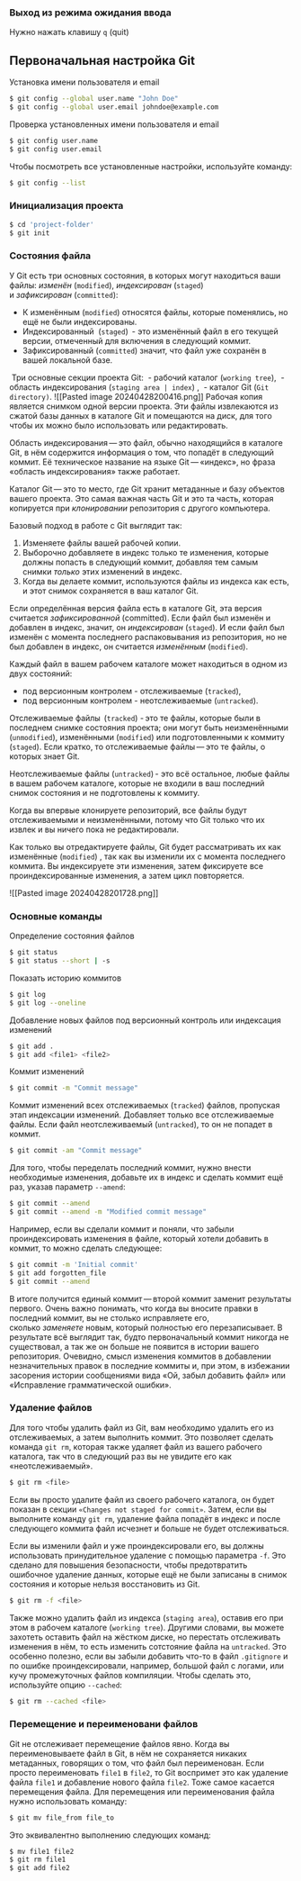 ### Выход из режима ожидания ввода 
Нужно нажать клавишу `q` (quit)

## Первоначальная настройка Git

Установка имени пользователя и email
```bash
$ git config --global user.name "John Doe"
$ git config --global user.email johndoe@example.com
```

Проверка установленных имени пользователя и email
```bash
$ git config user.name 
$ git config user.email
```

Чтобы посмотреть все установленные настройки, используйте команду:
```bash
$ git config --list
```
### Инициализация проекта 

```bash
$ cd 'project-folder'
$ git init
```


### Состояния файла

У Git есть три основных состояния, в которых могут находиться ваши файлы: _изменён_ (`modified`), _индексирован_ (`staged`) и _зафиксирован_ (`committed`):

- К изменённым  (`modified`) относятся файлы, которые поменялись, но ещё не были индексированы.
- Индексированный  (`staged`)  - это изменённый файл в его текущей версии, отмеченный для включения в следующий коммит.
- Зафиксированный (`committed`) значит, что файл уже сохранён в вашей локальной базе.

 Три основные секции проекта Git: 
 - рабочий каталог (`working tree`), 
 - область индексирования (`staging area | index`) , 
 - каталог Git (`Git directory)`.
![[Pasted image 20240428200416.png]]
Рабочая копия является снимком одной версии проекта. Эти файлы извлекаются из сжатой базы данных в каталоге Git и помещаются на диск, для того чтобы их можно было использовать или редактировать.

Область индексирования — это файл, обычно находящийся в каталоге Git, в нём содержится информация о том, что попадёт в следующий коммит. Её техническое название на языке Git — «индекс», но фраза «область индексирования» также работает.

Каталог Git — это то место, где Git хранит метаданные и базу объектов вашего проекта. Это самая важная часть Git и это та часть, которая копируется при _клонировании_ репозитория с другого компьютера.

Базовый подход в работе с Git выглядит так:

1. Изменяете файлы вашей рабочей копии.
2. Выборочно добавляете в индекс только те изменения, которые должны попасть в следующий коммит, добавляя тем самым снимки _только_ этих изменений в индекс.
3. Когда вы делаете коммит, используются файлы из индекса как есть, и этот снимок сохраняется в ваш каталог Git.

Если определённая версия файла есть в каталоге Git, эта версия считается _зафиксированной_ (committed). Если файл был изменён и добавлен в индекс, значит, он _индексирован_ (`staged`). И если файл был изменён с момента последнего распаковывания из репозитория, но не был добавлен в индекс, он считается _изменённым_ (`modified`). 

Каждый файл в вашем рабочем каталоге может находиться в одном из двух состояний: 
- под версионным контролем - отслеживаемые (`tracked`),
- под версионным контролем  - неотслеживаемые (`untracked`). 

Отслеживаемые файлы  (`tracked`) - это те файлы, которые были в последнем снимке состояния проекта; они могут быть неизменёнными (`unmodified`), изменёнными (`modified`) или подготовленными к коммиту (`staged`). Если кратко, то отслеживаемые файлы — это те файлы, о которых знает Git.

Неотслеживаемые файлы (`untracked`) - это всё остальное, любые файлы в вашем рабочем каталоге, которые не входили в ваш последний снимок состояния и не подготовлены к коммиту. 


Когда вы впервые клонируете репозиторий, все файлы будут отслеживаемыми и неизменёнными, потому что Git только что их извлек и вы ничего пока не редактировали.

Как только вы отредактируете файлы, Git будет рассматривать их как изменённые (`modified`) , так как вы изменили их с момента последнего коммита. Вы индексируете эти изменения, затем фиксируете все проиндексированные изменения, а затем цикл повторяется.

![[Pasted image 20240428201728.png]]

### Основные команды

Определение состояния файлов
```bash
$ git status
$ git status --short | -s
```

Показать историю коммитов
```bash
$ git log
$ git log --oneline 
```

Добавление новых файлов под версионный контроль или индексация изменений
```bash
$ git add . 
$ git add <file1> <file2>
```

Коммит изменений
```bash
$ git commit -m "Commit message"
```

Коммит изменений всех отслеживаемых (`tracked`) файлов, пропуская этап индексации изменений.
Добавляет только все отслеживаемые файлы. Если файл неотслеживаемый (`untracked`), то он не попадет в коммит.
```bash
$ git commit -am "Commit message"
```

Для того, чтобы переделать последний коммит, нужно внести необходимые изменения, добавьте их в индекс и сделать коммит ещё раз, указав параметр `--amend`:
```bash
$ git commit --amend
$ git commit --amend -m "Modified commit message"
```
Например, если вы сделали коммит и поняли, что забыли проиндексировать изменения в файле, который хотели добавить в коммит, то можно сделать следующее:

```bash
$ git commit -m 'Initial commit'
$ git add forgotten_file
$ git commit --amend
```

В итоге получится единый коммит — второй коммит заменит результаты первого.
Очень важно понимать, что когда вы вносите правки в последний коммит, вы не столько исправляете его, сколько _заменяете_ новым, который полностью его перезаписывает. В результате всё выглядит так, будто первоначальный коммит никогда не существовал, а так же он больше не появится в истории вашего репозитория.
Очевидно, смысл изменения коммитов в добавлении незначительных правок в последние коммиты и, при этом, в избежании засорения истории сообщениями вида «Ой, забыл добавить файл» или «Исправление грамматической ошибки».

### Удаление файлов

Для того чтобы удалить файл из Git, вам необходимо удалить его из отслеживаемых, а затем выполнить коммит. Это позволяет сделать команда `git rm`, которая также удаляет файл из вашего рабочего каталога, так что в следующий раз вы не увидите его как «неотслеживаемый».

```bash
$ git rm <file>
```

Если вы просто удалите файл из своего рабочего каталога, он будет показан в секции `«Changes not staged for commit»`. Затем, если вы выполните команду `git rm`, удаление файла попадёт в индекс и после следующего коммита файл исчезнет и больше не будет отслеживаться.

Если вы изменили файл и уже проиндексировали его, вы должны использовать принудительное удаление c помощью параметра `-f`. Это сделано для повышения безопасности, чтобы предотвратить ошибочное удаление данных, которые ещё не были записаны в снимок состояния и которые нельзя восстановить из Git.

```bash
$ git rm -f <file>
```

Также можно удалить файл из индекса (`staging area`), оставив его при этом в рабочем каталоге (`working tree`). Другими словами, вы можете захотеть оставить файл на жёстком диске, но перестать отслеживать изменения в нём, то есть изменить сотстояние файла на `untracked`.  Это особенно полезно, если вы забыли добавить что-то в файл `.gitignore` и по ошибке проиндексировали, например, большой файл с логами, или кучу промежуточных файлов компиляции. Чтобы сделать это, используйте опцию `--cached`:

```bash
$ git rm --cached <file>
```


### Перемещение и переименовани файлов

Git не отслеживает перемещение файлов явно. Когда вы переименовываете файл в Git, в нём не сохраняется никаких метаданных, говорящих о том, что файл был переименован.  Если просто переименовать `file1` в `file2`, то Git воспримет это как удаление файла `file1` и добавление нового файла `file2`. Тоже самое касается перемещения файла. Для перемещения или переименования файла нужно использовать команду: 

```bash
$ git mv file_from file_to
```

Это эквивалентно выполнению следующих команд:

```bash
$ mv file1 file2
$ git rm file1
$ git add file2
```